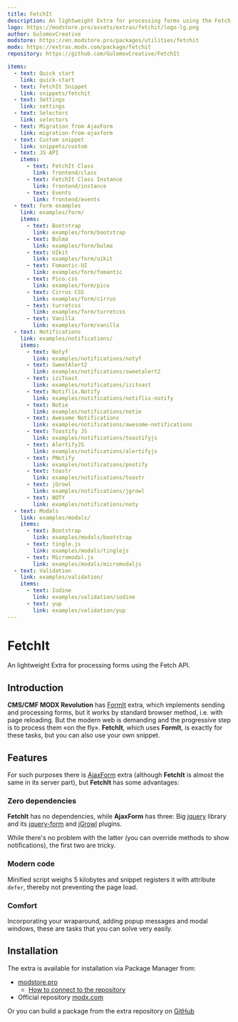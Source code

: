 ```yaml
---
title: FetchIt
description: An lightweight Extra for processing forms using the Fetch API
logo: https://modstore.pro/assets/extras/fetchit/logo-lg.png
author: GulomovCreative
modstore: https://en.modstore.pro/packages/utilities/fetchit
modx: https://extras.modx.com/package/fetchit
repository: https://github.com/GulomovCreative/FetchIt

items:
  - text: Quick start
    link: quick-start
  - text: FetchIt Snippet
    link: snippets/fetchit
  - text: Settings
    link: settings
  - text: Selectors
    link: selectors
  - text: Migration from AjaxForm
    link: migration-from-ajaxform
  - text: Custom snippet
    link: snippets/custom
  - text: JS API
    items:
      - text: FetchIt Class
        link: frontend/class
      - text: FetchIt Class Instance
        link: frontend/instance
      - text: Events
        link: frontend/events
  - text: Form examples
    link: examples/form/
    items:
      - text: Bootstrap
        link: examples/form/bootstrap
      - text: Bulma
        link: examples/form/bulma
      - text: UIkit
        link: examples/form/uikit
      - text: Fomantic-UI
        link: examples/form/fomantic
      - text: Pico.css
        link: examples/form/pico
      - text: Cirrus CSS
        link: examples/form/cirrus
      - text: turretcss
        link: examples/form/turretcss
      - text: Vanilla
        link: examples/form/vanilla
  - text: Notifications
    link: examples/notifications/
    items:
      - text: Notyf
        link: examples/notifications/notyf
      - text: SweetAlert2
        link: examples/notifications/sweetalert2
      - text: iziToast
        link: examples/notifications/izitoast
      - text: Notiflix.Notify
        link: examples/notifications/notiflix-notify
      - text: Notie
        link: examples/notifications/notie
      - text: Awesome Notifications
        link: examples/notifications/awesome-notifications
      - text: Toastify JS
        link: examples/notifications/toastifyjs
      - text: AlertifyJS
        link: examples/notifications/alertifyjs
      - text: PNotify
        link: examples/notifications/pnotify
      - text: toastr
        link: examples/notifications/toastr
      - text: jGrowl
        link: examples/notifications/jgrowl
      - text: NOTY
        link: examples/notifications/noty
  - text: Modals
    link: examples/modals/
    items:
      - text: Bootstrap
        link: examples/modals/bootstrap
      - text: tingle.js
        link: examples/modals/tinglejs
      - text: Micromodal.js
        link: examples/modals/micromodaljs
  - text: Validation
    link: examples/validation/
    items:
      - text: Iodine
        link: examples/validation/iodine
      - text: yup
        link: examples/validation/yup
---
```


# FetchIt

An lightweight Extra for processing forms using the Fetch API.

## Introduction

**CMS/CMF MODX Revolution** has [FormIt](https://github.com/Sterc/FormIt) extra, which implements sending and processing forms, but it works by standard browser method, i.e. with page reloading. But the modern web is demanding and the progressive step is to process them «on the fly». **FetchIt**, which uses **FormIt**, is exactly for these tasks, but you can also use your own snippet.

## Features

For such purposes there is [AjaxForm](https://github.com/modx-pro/AjaxForm) extra (although **FetchIt** is almost the same in its server part), but **FetchIt** has some advantages:

### Zero dependencies

**FetchIt** has no dependencies, while **AjaxForm** has three: Big [jquery](https://github.com/jquery/jquery) library and its [jquery-form](https://github.com/jquery-form/form/) and [jGrowl](https://github.com/stanlemon/jGrowl) plugins.

While there's no problem with the latter (you can override methods to show notifications), the first two are tricky.

### Modern code

Minified script weighs 5 kilobytes and snippet registers it with attribute `defer`, thereby not preventing the page load.

### Comfort

Incorporating your wraparound, adding popup messages and modal windows, these are tasks that you can solve very easily.

## Installation

The extra is available for installation via Package Manager from:

- [modstore.pro](https://en.modstore.pro/packages/utilities/fetchit)
  - [How to connect to the repository](https://en.modstore.pro/faq)
- Official repository [modx.com](https://modx.com/extras/package/fetchit)

Or you can build a package from the extra repository on [GitHub](https://github.com/GulomovCreative/FetchIt)
